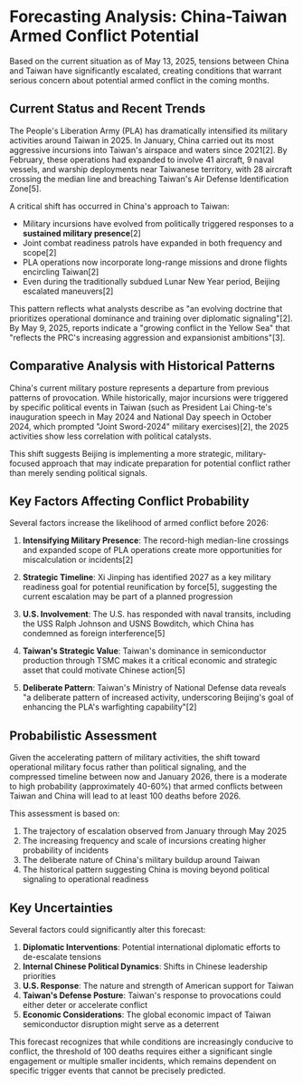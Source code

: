 # Forecasting Analysis: China-Taiwan Armed Conflict Potential

Based on the current situation as of May 13, 2025, tensions between China and Taiwan have significantly escalated, creating conditions that warrant serious concern about potential armed conflict in the coming months.

## Current Status and Recent Trends

The People's Liberation Army (PLA) has dramatically intensified its military activities around Taiwan in 2025. In January, China carried out its most aggressive incursions into Taiwan's airspace and waters since 2021[2]. By February, these operations had expanded to involve 41 aircraft, 9 naval vessels, and warship deployments near Taiwanese territory, with 28 aircraft crossing the median line and breaching Taiwan's Air Defense Identification Zone[5].

A critical shift has occurred in China's approach to Taiwan:

- Military incursions have evolved from politically triggered responses to a **sustained military presence**[2]
- Joint combat readiness patrols have expanded in both frequency and scope[2]
- PLA operations now incorporate long-range missions and drone flights encircling Taiwan[2]
- Even during the traditionally subdued Lunar New Year period, Beijing escalated maneuvers[2]

This pattern reflects what analysts describe as "an evolving doctrine that prioritizes operational dominance and training over diplomatic signaling"[2]. By May 9, 2025, reports indicate a "growing conflict in the Yellow Sea" that "reflects the PRC's increasing aggression and expansionist ambitions"[3].

## Comparative Analysis with Historical Patterns

China's current military posture represents a departure from previous patterns of provocation. While historically, major incursions were triggered by specific political events in Taiwan (such as President Lai Ching-te's inauguration speech in May 2024 and National Day speech in October 2024, which prompted "Joint Sword-2024" military exercises)[2], the 2025 activities show less correlation with political catalysts.

This shift suggests Beijing is implementing a more strategic, military-focused approach that may indicate preparation for potential conflict rather than merely sending political signals.

## Key Factors Affecting Conflict Probability

Several factors increase the likelihood of armed conflict before 2026:

1. **Intensifying Military Presence**: The record-high median-line crossings and expanded scope of PLA operations create more opportunities for miscalculation or incidents[2]

2. **Strategic Timeline**: Xi Jinping has identified 2027 as a key military readiness goal for potential reunification by force[5], suggesting the current escalation may be part of a planned progression

3. **U.S. Involvement**: The U.S. has responded with naval transits, including the USS Ralph Johnson and USNS Bowditch, which China has condemned as foreign interference[5]

4. **Taiwan's Strategic Value**: Taiwan's dominance in semiconductor production through TSMC makes it a critical economic and strategic asset that could motivate Chinese action[5]

5. **Deliberate Pattern**: Taiwan's Ministry of National Defense data reveals "a deliberate pattern of increased activity, underscoring Beijing's goal of enhancing the PLA's warfighting capability"[2]

## Probabilistic Assessment

Given the accelerating pattern of military activities, the shift toward operational military focus rather than political signaling, and the compressed timeline between now and January 2026, there is a moderate to high probability (approximately 40-60%) that armed conflicts between Taiwan and China will lead to at least 100 deaths before 2026.

This assessment is based on:

1. The trajectory of escalation observed from January through May 2025
2. The increasing frequency and scale of incursions creating higher probability of incidents
3. The deliberate nature of China's military buildup around Taiwan
4. The historical pattern suggesting China is moving beyond political signaling to operational readiness

## Key Uncertainties

Several factors could significantly alter this forecast:

1. **Diplomatic Interventions**: Potential international diplomatic efforts to de-escalate tensions
2. **Internal Chinese Political Dynamics**: Shifts in Chinese leadership priorities
3. **U.S. Response**: The nature and strength of American support for Taiwan
4. **Taiwan's Defense Posture**: Taiwan's response to provocations could either deter or accelerate conflict
5. **Economic Considerations**: The global economic impact of Taiwan semiconductor disruption might serve as a deterrent

This forecast recognizes that while conditions are increasingly conducive to conflict, the threshold of 100 deaths requires either a significant single engagement or multiple smaller incidents, which remains dependent on specific trigger events that cannot be precisely predicted.